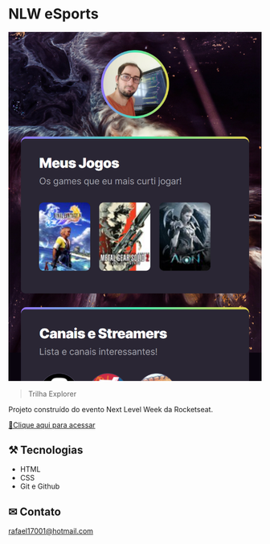

# NLW eSports

![preview](./.github/preview.png)


> Trilha Explorer

Projeto construído do evento Next Level Week da Rocketseat.


[🔗Clique aqui para acessar](https://rafamazelli.github.io/Desafio_NLW_eSports_Explorer/)


## ⚒ Tecnologias

- HTML
- CSS
- Git e Github

## ✉ Contato

rafael17001@hotmail.com